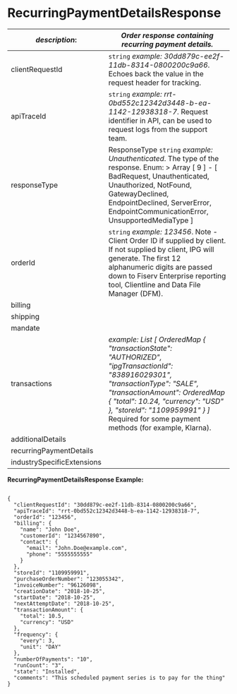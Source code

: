 
# RecurringPaymentDetailsResponse

| *description*:   | *Order response containing recurring payment details.*|
|----|----|
| clientRequestId |    ``` string ```  *example:   30dd879c-ee2f-11db-8314-0800200c9a66*. Echoes back the value in the request header for tracking.|
| apiTraceId |    ``` string ```  *example: rrt-0bd552c12342d3448-b-ea-1142-12938318-7*. Request identifier in API, can be used to request logs from the support team.|
| responseType | ResponseType   ``` string ```  *example: Unauthenticated*. The type of the response. Enum:    > Array [ 9 ] - [ BadRequest, Unauthenticated, Unauthorized, NotFound, GatewayDeclined, EndpointDeclined, ServerError, EndpointCommunicationError, UnsupportedMediaType ]|
| orderId |    ``` string ```  *example: 123456*. Note - Client Order ID if supplied by client. If not supplied by client, IPG will generate. The first 12 alphanumeric digits are passed down to Fiserv Enterprise reporting tool, Clientline and Data File Manager (DFM).|
billing |  |  
| shipping |  |  
| mandate |  |  
| transactions | *example: List [ OrderedMap { "transactionState": "AUTHORIZED", "ipgTransactionId": "838916029301", "transactionType": "SALE", "transactionAmount": OrderedMap { "total": 10.24, "currency": "USD" }, "storeId": "1109959991" } ]* Required for some payment methods (for example, Klarna).|
| additionalDetails |   |
| recurringPaymentDetails |   |   
| industrySpecificExtensions |   |           

**RecurringPaymentDetailsResponse Example:**

```{r}

{
  "clientRequestId": "30dd879c-ee2f-11db-8314-0800200c9a66",
  "apiTraceId": "rrt-0bd552c12342d3448-b-ea-1142-12938318-7",
  "orderId": "123456",
  "billing": {
    "name": "John Doe",
    "customerId": "1234567890",
    "contact": {
      "email": "John.Doe@example.com",
      "phone": "5555555555"
    }
  },
  "storeId": "1109959991",
  "purchaseOrderNumber": "123055342",
  "invoiceNumber": "96126098",
  "creationDate": "2018-10-25",
  "startDate": "2018-10-25",
  "nextAttemptDate": "2018-10-25",
  "transactionAmount": {
    "total": 10.5,
    "currency": "USD"
  },
  "frequency": {
    "every": 3,
    "unit": "DAY"
  },
  "numberOfPayments": "10",
  "runCount": "3",
  "state": "Installed",
  "comments": "This scheduled payment series is to pay for the thing"
}
```
